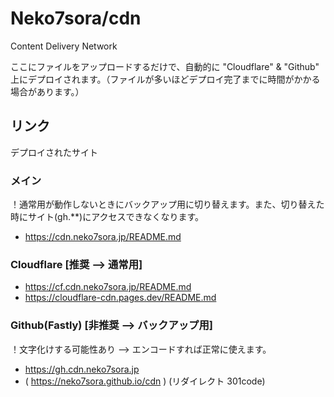 # Neko7sora/cdn
Content Delivery Network

ここにファイルをアップロードするだけで、自動的に "Cloudflare" & "Github" 上にデプロイされます。（ファイルが多いほどデプロイ完了までに時間がかかる場合があります。）

## リンク
デプロイされたサイト

### メイン
！通常用が動作しないときにバックアップ用に切り替えます。また、切り替えた時にサイト(gh.\*\*)にアクセスできなくなります。
 * https://cdn.neko7sora.jp/README.md

### Cloudflare [推奨 --> 通常用]
 * https://cf.cdn.neko7sora.jp/README.md
 * https://cloudflare-cdn.pages.dev/README.md

### Github(Fastly) [非推奨 --> バックアップ用]
！文字化けする可能性あり --> エンコードすれば正常に使えます。
 * https://gh.cdn.neko7sora.jp
 * ( https://neko7sora.github.io/cdn ) (リダイレクト 301code)
